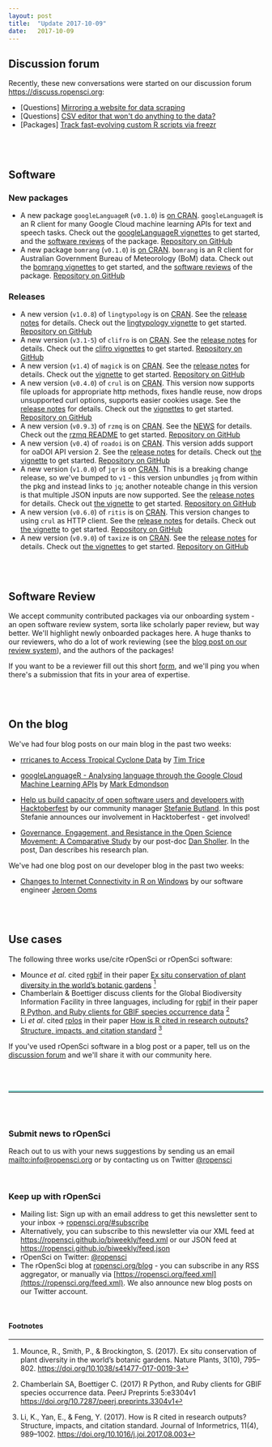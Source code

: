 ```yaml
---
layout: post
title:  "Update 2017-10-09"
date:   2017-10-09
---
```


## Discussion forum

Recently, these new conversations were started on our discussion forum <https://discuss.ropensci.org>:

* [Questions] [Mirroring a website for data scraping](https://discuss.ropensci.org/t/mirroring-a-website-for-data-scraping/885)
* [Questions] [CSV editor that won't do anything to the data?](https://discuss.ropensci.org/t/csv-editor-that-wont-do-anything-to-the-data/900)
* [Packages] [Track fast-evolving custom R scripts via freezr](https://discuss.ropensci.org/t/track-fast-evolving-custom-r-scripts-via-freezr/903)

<br><br>

## Software

### New packages

* A new package `googleLanguageR` (`v0.1.0`) is [on CRAN](https://cran.rstudio.com/web/packages/googleLanguageR). `googleLanguageR` is an R client for many Google Cloud machine learning APIs for text and speech tasks. Check out the [googleLanguageR vignettes](https://cran.rstudio.com/web/packages/googleLanguageR/vignettes/) to get started, and the [software reviews](https://github.com/ropensci/onboarding/issues/127) of the package. [Repository on GitHub][googleLanguageR]
* A new package `bomrang` (`v0.1.0`) is [on CRAN](https://cran.rstudio.com/web/packages/bomrang). `bomrang` is an R client for Australian Government Bureau of Meteorology (BoM) data. Check out the [bomrang vignettes](https://cran.rstudio.com/web/packages/bomrang/vignettes/) to get started, and the [software reviews](https://github.com/ropensci/onboarding/issues/121) of the package. [Repository on GitHub][bomrang]

### Releases

* A new version (`v1.0.8`) of `lingtypology` is on [CRAN](https://cran.rstudio.com/web/packages/lingtypology). See the [release notes](https://github.com/ropensci/lingtypology/releases/tag/v1.0.8) for details. Check out the [lingtypology vignette](https://cran.rstudio.com/web/packages/lingtypology/vignettes/lingtypology.html) to get started. [Repository on GitHub][lingtypology]
* A new version (`v3.1-5`) of `clifro` is on [CRAN](https://cran.rstudio.com/web/packages/clifro). See the [release notes](https://github.com/ropensci/clifro/releases/tag/v3.1-5) for details. Check out the [clifro vignettes](https://cran.rstudio.com/web/packages/clifro/vignettes/) to get started. [Repository on GitHub][clifro]
* A new version (`v1.4`) of `magick` is on [CRAN](https://cran.rstudio.com/web/packages/magick). See the [release notes](https://github.com/ropensci/magick/releases/tag/v1.4) for details. Check out the [vignette](https://cran.rstudio.com/web/packages/magick/vignettes/intro.html) to get started. [Repository on GitHub][magick]
* A new version (`v0.4.0`) of `crul` is on [CRAN](https://cran.rstudio.com/web/packages/crul). This version now supports file uploads for appropriate http methods, fixes handle reuse, now drops unsupported curl options, supports easier cookies usage. See the [release notes](https://github.com/ropensci/crul/releases/tag/v0.4.0) for details. Check out the [vignettes](https://cran.rstudio.com/web/packages/crul/vignettes/) to get started. [Repository on GitHub][crul]
* A new version (`v0.9.3`) of `rzmq` is on [CRAN](https://cran.rstudio.com/web/packages/rzmq). See the [NEWS](https://cran.rstudio.com/web/packages/rzmq/NEWS) for details. Check out the [rzmq README](https://github.com/ropensci/rzmq#rzmq) to get started. [Repository on GitHub][rzmq]
* A new version (`v0.4`) of `roadoi` is on [CRAN](https://cran.rstudio.com/web/packages/roadoi). This version adds support for oaDOI API version 2. See the [release notes](https://github.com/ropensci/roadoi/releases/tag/v0.4) for details. Check out [the vignette](https://cran.rstudio.com/web/packages/roadoi/vignettes/intro.html) to get started. [Repository on GitHub][roadoi]
* A new version (`v1.0.0`) of `jqr` is on [CRAN](https://cran.rstudio.com/web/packages/jqr). This is a breaking change release, so we've bumped to `v1` - this version unbundles `jq` from within the pkg and instead links to `jq`; another noteable change in this version is that multiple JSON inputs are now supported. See the [release notes](https://github.com/ropensci/jqr/releases/tag/v1.0.0) for details. Check out [the vignette](https://cran.rstudio.com/web/packages/jqr/vignettes/jqr_vignette.html) to get started. [Repository on GitHub][jqr]
* A new version (`v0.6.0`) of `ritis` is on [CRAN](https://cran.rstudio.com/web/packages/ritis). This version changes to using `crul` as HTTP client. See the [release notes](https://github.com/ropensci/ritis/releases/tag/v0.6.0) for details. Check out [the vignette](https://cran.rstudio.com/web/packages/ritis/vignettes/ritis_vignette.html) to get started. [Repository on GitHub][ritis]
* A new version (`v0.9.0`) of `taxize` is on [CRAN](https://cran.rstudio.com/web/packages/taxize). See the [release notes](https://github.com/ropensci/taxize/releases/tag/v0.9.0) for details. Check out [the vignettes](https://cran.rstudio.com/web/packages/taxize/vignettes/) to get started. [Repository on GitHub][taxize]

<br><br>

## Software Review

We accept community contributed packages via our onboarding system - an open software review system, sorta like scholarly paper review, but way better. We'll highlight newly onboarded packages here. A huge thanks to our reviewers, who do a lot of work reviewing (see the [blog post on our review system](https://ropensci.org/blog/2016/03/28/software-review)),
and the authors of the packages!

If you want to be a reviewer fill out this short [form](https://ropensci.org/onboarding/), and we'll ping you when there's a submission that fits in your area of expertise.


<br><br>


## On the blog

We've had four blog posts on our main blog in the past two weeks:

* [rrricanes to Access Tropical Cyclone Data](https://ropensci.org/blog/blog/2017/09/27/rrricanes) by [Tim Trice](http://timtrice.net/)
* [googleLanguageR - Analysing language through the Google Cloud Machine Learning APIs](https://ropensci.org/blog/blog/2017/10/03/googlelanguager) by [Mark Edmondson](http://code.markedmondson.me/)

* [Help us build capacity of open software users and developers with Hacktoberfest](https://ropensci.org/blog/blog/2017/10/02/hacktoberfest) by our community manager [Stefanie Butland](https://ropensci.org/about/#staff). In this post Stefanie announces our involvement in Hacktoberfest - get involved!

* [Governance, Engagement, and Resistance in the Open Science Movement: A Comparative Study](https://ropensci.org/blog/blog/2017/10/06/sholler-plan) by our post-doc [Dan Sholler](https://ropensci.org/blog/blog/2017/06/30/postdoc_dan_sholler). In the post, Dan describes his research plan.

We've had one blog post on our developer blog in the past two weeks:

* [Changes to Internet Connectivity in R on Windows](https://ropensci.org/blog/technotes/2017/10/10/curl-30) by our software engineer [Jeroen Ooms](https://ropensci.org/about/#staff)

<br><br>



## Use cases

The following three works use/cite rOpenSci or rOpenSci software:

* Mounce _et al_. cited [rgbif][] in their paper [Ex situ conservation of plant diversity in the world’s botanic gardens](https://doi.org/10.1038/s41477-017-0019-3) [^1]
* Chamberlain & Boettiger discuss clients for the Global Biodiversity Information Facility in three languages, including for [rgbif][] in their paper [R Python, and Ruby clients for GBIF species occurrence data](https://doi.org/10.7287/peerj.preprints.3304v1) [^2]
* Li _et al_. cited [rplos][] in their paper [How is R cited in research outputs? Structure, impacts, and citation standard](https://doi.org/10.1016/j.joi.2017.08.003) [^3]

If you've used rOpenSci software in a blog post or a paper, tell us on the [discussion forum](https://discuss.ropensci.org/t/share-ropensci-package-citations-plz/515/11) and we'll share it with our community here.

<br><br>

<hr style="display: block; height: 1px; border: 0; border-top: 3px solid #7CCCC8; margin: 1em 0; padding: 0; ">

<br><br>


### Submit news to rOpenSci

Reach out to us with your news suggestions by sending us an email <mailto:info@ropensci.org> or by
contacting us on Twitter [@ropensci](https://twitter.com/ropensci)

<br>

### Keep up with rOpenSci

* Mailing list: Sign up with an email address to get this newsletter sent to your inbox -> [ropensci.org/#subscribe](https://ropensci.org/#subscribe)
* Alternatively, you can subscribe to this newsletter via our XML feed at <https://ropensci.github.io/biweekly/feed.xml> or our JSON feed at <https://ropensci.github.io/biweekly/feed.json>
* rOpenSci on Twitter: [@ropensci](https://twitter.com/ropensci)
* The rOpenSci blog at [ropensci.org/blog](https://ropensci.org/blog) - you can subscribe in any RSS aggregator, or manually via [https://ropensci.org/feed.xml](https://ropensci.org/feed.xml). We also announce new blog posts on our Twitter account.

<br>

#### Footnotes

[^1]: Mounce, R., Smith, P., & Brockington, S. (2017). Ex situ conservation of plant diversity in the world’s botanic gardens. Nature Plants, 3(10), 795–802. <https://doi.org/10.1038/s41477-017-0019-3>
[^2]: Chamberlain SA, Boettiger C. (2017) R Python, and Ruby clients for GBIF species occurrence data. PeerJ Preprints 5:e3304v1 <https://doi.org/10.7287/peerj.preprints.3304v1>
[^3]: Li, K., Yan, E., & Feng, Y. (2017). How is R cited in research outputs? Structure, impacts, and citation standard. Journal of Informetrics, 11(4), 989–1002. <https://doi.org/10.1016/j.joi.2017.08.003>

[taxize]: https://github.com/ropensci/taxize
[lingtypology]: https://github.com/ropensci/lingtypology
[googleLanguageR]: https://github.com/ropensci/googleLanguageR
[bomrang]: https://github.com/ropensci/bomrang
[clifro]: https://github.com/ropensci/clifro
[magick]: https://github.com/ropensci/magick
[crul]: https://github.com/ropensci/crul
[roadoi]: https://github.com/ropensci/roadoi
[rzmq]: https://github.com/ropensci/rzmq
[jqr]: https://github.com/ropensci/jqr
[ritis]: https://github.com/ropensci/ritis
[rgbif]: https://github.com/ropensci/rgbif
[rplos]: https://github.com/ropensci/rplos
